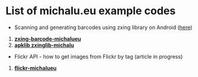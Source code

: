 List of michalu.eu example codes
==================

* Scanning and generating barcodes using zxing library on Android ([here](http://michalu.eu/wordpress/scanning-and-generating-barcodes-using-zxing-library-on-android/)) 
 1. [__zxing-barcode-michalueu__](https://github.com/fockeRR/michalueu-examples/tree/master/zxing-barcode-michalueu)
 2. [__apklib zxinglib-michalu__](https://github.com/fockeRR/michalueu-examples/tree/master/zxinglib-michalu)
* Flickr API - how to get images from Flickr by tag (article in progress) 
 1. [__flickr-michalueu__](https://github.com/fockeRR/michalueu-examples/tree/master/flickr-michalueu)